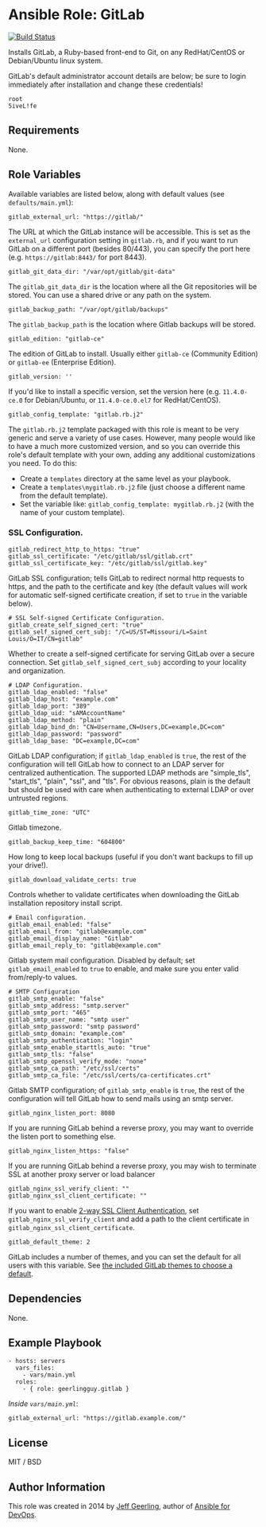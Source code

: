 # Ansible Role: GitLab

[![Build Status](https://travis-ci.org/geerlingguy/ansible-role-gitlab.svg?branch=master)](https://travis-ci.org/geerlingguy/ansible-role-gitlab)

Installs GitLab, a Ruby-based front-end to Git, on any RedHat/CentOS or Debian/Ubuntu linux system.

GitLab's default administrator account details are below; be sure to login immediately after installation and change these credentials!

    root
    5iveL!fe

## Requirements

None.

## Role Variables

Available variables are listed below, along with default values (see `defaults/main.yml`):

    gitlab_external_url: "https://gitlab/"

The URL at which the GitLab instance will be accessible. This is set as the `external_url` configuration setting in `gitlab.rb`, and if you want to run GitLab on a different port (besides 80/443), you can specify the port here (e.g. `https://gitlab:8443/` for port 8443).

    gitlab_git_data_dir: "/var/opt/gitlab/git-data"

The `gitlab_git_data_dir` is the location where all the Git repositories will be stored. You can use a shared drive or any path on the system.

    gitlab_backup_path: "/var/opt/gitlab/backups"

The `gitlab_backup_path` is the location where Gitlab backups will be stored.

    gitlab_edition: "gitlab-ce"

The edition of GitLab to install. Usually either `gitlab-ce` (Community Edition) or `gitlab-ee` (Enterprise Edition).

    gitlab_version: ''

If you'd like to install a specific version, set the version here (e.g. `11.4.0-ce.0` for Debian/Ubuntu, or `11.4.0-ce.0.el7` for RedHat/CentOS).

    gitlab_config_template: "gitlab.rb.j2"

The `gitlab.rb.j2` template packaged with this role is meant to be very generic and serve a variety of use cases. However, many people would like to have a much more customized version, and so you can override this role's default template with your own, adding any additional customizations you need. To do this:

  - Create a `templates` directory at the same level as your playbook.
  - Create a `templates\mygitlab.rb.j2` file (just choose a different name from the default template).
  - Set the variable like: `gitlab_config_template: mygitlab.rb.j2` (with the name of your custom template).

### SSL Configuration.

    gitlab_redirect_http_to_https: "true"
    gitlab_ssl_certificate: "/etc/gitlab/ssl/gitlab.crt"
    gitlab_ssl_certificate_key: "/etc/gitlab/ssl/gitlab.key"

GitLab SSL configuration; tells GitLab to redirect normal http requests to https, and the path to the certificate and key (the default values will work for automatic self-signed certificate creation, if set to `true` in the variable below).

    # SSL Self-signed Certificate Configuration.
    gitlab_create_self_signed_cert: "true"
    gitlab_self_signed_cert_subj: "/C=US/ST=Missouri/L=Saint Louis/O=IT/CN=gitlab"

Whether to create a self-signed certificate for serving GitLab over a secure connection. Set `gitlab_self_signed_cert_subj` according to your locality and organization.

    # LDAP Configuration.
    gitlab_ldap_enabled: "false"
    gitlab_ldap_host: "example.com"
    gitlab_ldap_port: "389"
    gitlab_ldap_uid: "sAMAccountName"
    gitlab_ldap_method: "plain"
    gitlab_ldap_bind_dn: "CN=Username,CN=Users,DC=example,DC=com"
    gitlab_ldap_password: "password"
    gitlab_ldap_base: "DC=example,DC=com"

GitLab LDAP configuration; if `gitlab_ldap_enabled` is `true`, the rest of the configuration will tell GitLab how to connect to an LDAP server for centralized authentication. The supported LDAP methods are "simple_tls", "start_tls", "plain", "ssl", and "tls". For obvious reasons, plain is the default but should be used with care when authenticating to external LDAP or over untrusted regions. 

    gitlab_time_zone: "UTC"

Gitlab timezone.

    gitlab_backup_keep_time: "604800"

How long to keep local backups (useful if you don't want backups to fill up your drive!).

    gitlab_download_validate_certs: true

Controls whether to validate certificates when downloading the GitLab installation repository install script.

    # Email configuration.
    gitlab_email_enabled: "false"
    gitlab_email_from: "gitlab@example.com"
    gitlab_email_display_name: "Gitlab"
    gitlab_email_reply_to: "gitlab@example.com"

Gitlab system mail configuration. Disabled by default; set `gitlab_email_enabled` to `true` to enable, and make sure you enter valid from/reply-to values.

    # SMTP Configuration
    gitlab_smtp_enable: "false"
    gitlab_smtp_address: "smtp.server"
    gitlab_smtp_port: "465"
    gitlab_smtp_user_name: "smtp user"
    gitlab_smtp_password: "smtp password"
    gitlab_smtp_domain: "example.com"
    gitlab_smtp_authentication: "login"
    gitlab_smtp_enable_starttls_auto: "true"
    gitlab_smtp_tls: "false"
    gitlab_smtp_openssl_verify_mode: "none"
    gitlab_smtp_ca_path: "/etc/ssl/certs"
    gitlab_smtp_ca_file: "/etc/ssl/certs/ca-certificates.crt"

Gitlab SMTP configuration; of `gitlab_smtp_enable` is `true`, the rest of the configuration will tell GitLab how to send mails using an smtp server.

    gitlab_nginx_listen_port: 8080

If you are running GitLab behind a reverse proxy, you may want to override the listen port to something else.

    gitlab_nginx_listen_https: "false"

If you are running GitLab behind a reverse proxy, you may wish to terminate SSL at another proxy server or load balancer

    gitlab_nginx_ssl_verify_client: ""
    gitlab_nginx_ssl_client_certificate: ""

If you want to enable [2-way SSL Client Authentication](https://docs.gitlab.com/omnibus/settings/nginx.html#enable-2-way-ssl-client-authentication), set `gitlab_nginx_ssl_verify_client` and add a path to the client certificate in `gitlab_nginx_ssl_client_certificate`.

    gitlab_default_theme: 2

GitLab includes a number of themes, and you can set the default for all users with this variable. See [the included GitLab themes to choose a default](https://github.com/gitlabhq/gitlabhq/blob/master/config/gitlab.yml.example#L79-L85).

## Dependencies

None.

## Example Playbook

    - hosts: servers
      vars_files:
        - vars/main.yml
      roles:
        - { role: geerlingguy.gitlab }

*Inside `vars/main.yml`*:

    gitlab_external_url: "https://gitlab.example.com/"

## License

MIT / BSD

## Author Information

This role was created in 2014 by [Jeff Geerling](http://jeffgeerling.com/), author of [Ansible for DevOps](http://ansiblefordevops.com/).
